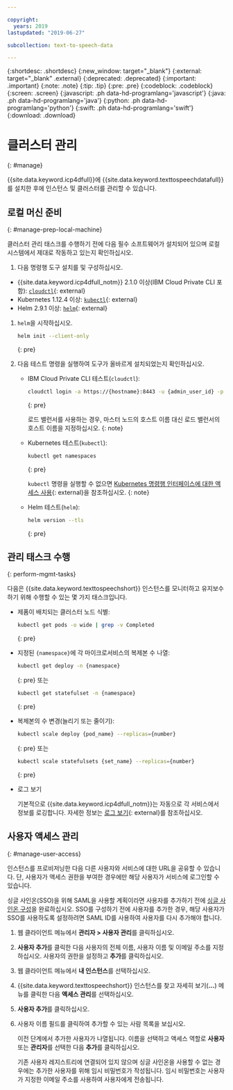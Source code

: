 ```yaml
---

copyright:
  years: 2019
lastupdated: "2019-06-27"

subcollection: text-to-speech-data

---
```


{:shortdesc: .shortdesc}
{:new_window: target="_blank"}
{:external: target="_blank" .external}
{:deprecated: .deprecated}
{:important: .important}
{:note: .note}
{:tip: .tip}
{:pre: .pre}
{:codeblock: .codeblock}
{:screen: .screen}
{:javascript: .ph data-hd-programlang='javascript'}
{:java: .ph data-hd-programlang='java'}
{:python: .ph data-hd-programlang='python'}
{:swift: .ph data-hd-programlang='swift'}
{:download: .download}

# 클러스터 관리
{: #manage}

{{site.data.keyword.icp4dfull}}에 {{site.data.keyword.texttospeechdatafull}}를 설치한 후에 인스턴스 및 클러스터를 관리할 수 있습니다.

## 로컬 머신 준비
{: #manage-prep-local-machine}

클러스터 관리 태스크를 수행하기 전에 다음 필수 소프트웨어가 설치되어 있으며 로컬 시스템에서 제대로 작동하고 있는지 확인하십시오.

1. 다음 명령행 도구 설치를 및 구성하십시오.

  - {{site.data.keyword.icp4dfull_notm}} 2.1.0 이상(IBM Cloud Private CLI 포함): [`cloudctl`](https://www.ibm.com/support/knowledgecenter/SSBS6K_3.1.2/manage_cluster/install_cli.html){: external}
  - Kubernetes 1.12.4 이상: [`kubectl`](https://docs-icpdata.mybluemix.net/docs/content/SSQNUZ_current/com.ibm.icpdata.doc/zen/install/kubectl-access.html){: external}
  - Helm 2.9.1 이상: [`helm`](https://helm.sh){: external}

1.  `helm`을 시작하십시오.
  
    ```bash
    helm init --client-only
    ```
    {: pre}

1.  다음 테스트 명령을 실행하여 도구가 올바르게 설치되었는지 확인하십시오.

    - IBM Cloud Private CLI 테스트(`cloudctl`):

      ```bash
      cloudctl login -a https://{hostname}:8443 -u {admin_user_id} -p {admin_password}
      ```
      {: pre}
    
      로드 밸런서를 사용하는 경우, 마스터 노드의 호스트 이름 대신 로드 밸런서의 호스트 이름을 지정하십시오.
      {: note}

    - Kubernetes 테스트(`kubectl`):

      ```bash
      kubectl get namespaces
      ```
      {: pre}

      `kubectl` 명령을 실행할 수 없으면 [Kubernetes 명령행 인터페이스에 대한 액세스 사용](https://www.ibm.com/support/knowledgecenter/SSQNUZ_2.1.0/com.ibm.icpdata.doc/zen/install/kubectl-access.html){: external}을 참조하십시오.
      {: note}

    - Helm 테스트(`helm`):

      ```bash
      helm version --tls
      ```
      {: pre}

## 관리 태스크 수행
{: perform-mgmt-tasks}

다음은 {{site.data.keyword.texttospeechshort}} 인스턴스를 모니터하고 유지보수하기 위해 수행할 수 있는 몇 가지 태스크입니다.

  - 제품이 배치되는 클러스터 노드 식별:
    ```bash
    kubectl get pods -o wide | grep -v Completed
    ```
    {: pre}

  - 지정된 `{namespace}`에 각 마이크로서비스의 복제본 수 나열:
    ```bash
    kubectl get deploy -n {namespace}
    ```
    {: pre}
    또는
    ```bash
    kubectl get statefulset -n {namespace}
    ```
    {: pre}

  - 복제본의 수 변경(늘리기 또는 줄이기):
    ```bash
    kubectl scale deploy {pod_name} --replicas={number}
    ```
    {: pre}
    또는
    ```bash
    kubectl scale statefulsets {set_name} --replicas={number}
    ```
    {: pre}

  - 로그 보기

    기본적으로 {{site.data.keyword.icp4dfull_notm}}는 자동으로 각 서비스에서 정보를 로깅합니다. 자세한 정보는 [로그 보기](https://www.ibm.com/support/knowledgecenter/SSQNUZ_2.1.0/com.ibm.icpdata.doc/zen/admin/logs.html){: external}를 참조하십시오.

## 사용자 액세스 관리
{: #manage-user-access}

인스턴스를 프로비저닝한 다음 다른 사용자와 서비스에 대한 URL을 공유할 수 있습니다. 단, 사용자가 액세스 권한을 부여한 경우에만 해당 사용자가 서비스에 로그인할 수 있습니다.

싱글 사인온(SSO)을 위해 SAML을 사용할 계획이라면 사용자를 추가하기 전에 [싱글 사인온 구성](https://www.ibm.com/support/knowledgecenter/SSQNUZ_2.1.0/com.ibm.icpdata.doc/zen/admin/saml-sso.html#saml-sso)을 완료하십시오. SSO를 구성하기 전에 사용자를 추가한 경우, 해당 사용자가 SSO를 사용하도록 설정하려면 SAML ID를 사용하여 사용자를 다시 추가해야 합니다.

1.  웹 클라이언트 메뉴에서 **관리자 > 사용자 관리**를 클릭하십시오.

1.  **사용자 추가**를 클릭한 다음 사용자의 전체 이름, 사용자 이름 및 이메일 주소를 지정하십시오. 사용자의 권한을 설정하고 **추가**를 클릭하십시오.

1.  웹 클라이언트 메뉴에서 **내 인스턴스**를 선택하십시오.

1.  {{site.data.keyword.texttospeechshort}} 인스턴스를 찾고 자세히 보기(**...**) 메뉴를 클릭한 다음 **액세스 관리**를 선택하십시오.

1.  **사용자 추가**를 클릭하십시오.

1.  사용자 이름 필드를 클릭하여 추가할 수 있는 사람 목록을 보십시오.

    이전 단계에서 추가한 사용자가 나열됩니다. 이름을 선택하고 액세스 역할로 **사용자** 또는 **관리자**를 선택한 다음 **추가**를 클릭하십시오. 

    기존 사용자 레지스트리에 연결되어 있지 않으며 싱글 사인온을 사용할 수 없는 경우에는 추가한 사용자를 위해 임시 비밀번호가 작성됩니다. 임시 비밀번호는 사용자가 지정한 이메일 주소를 사용하여 사용자에게 전송됩니다.
